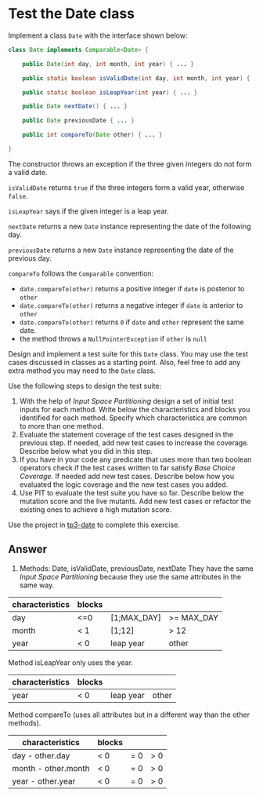 # Test the Date class

Implement a class `Date` with the interface shown below:

```java
class Date implements Comparable<Date> {

    public Date(int day, int month, int year) { ... }

    public static boolean isValidDate(int day, int month, int year) { ... }

    public static boolean isLeapYear(int year) { ... }

    public Date nextDate() { ... }

    public Date previousDate { ... }

    public int compareTo(Date other) { ... }

}
```

The constructor throws an exception if the three given integers do not form a valid date.

`isValidDate` returns `true` if the three integers form a valid year, otherwise `false`.

`isLeapYear` says if the given integer is a leap year.

`nextDate` returns a new `Date` instance representing the date of the following day.

`previousDate` returns a new `Date` instance representing the date of the previous day.

`compareTo` follows the `Comparable` convention:

* `date.compareTo(other)` returns a positive integer if `date` is posterior to `other`
* `date.compareTo(other)` returns a negative integer if `date` is anterior to `other`
* `date.compareTo(other)` returns `0` if `date` and `other` represent the same date.
* the method throws a `NullPointerException` if `other` is `null` 

Design and implement a test suite for this `Date` class.
You may use the test cases discussed in classes as a starting point. 
Also, feel free to add any extra method you may need to the `Date` class.


Use the following steps to design the test suite:

1. With the help of *Input Space Partitioning* design a set of initial test inputs for each method. Write below the characteristics and blocks you identified for each method. Specify which characteristics are common to more than one method.
2. Evaluate the statement coverage of the test cases designed in the previous step. If needed, add new test cases to increase the coverage. Describe below what you did in this step.
3. If you have in your code any predicate that uses more than two boolean operators check if the test cases written to far satisfy *Base Choice Coverage*. If needed add new test cases. Describe below how you evaluated the logic coverage and the new test cases you added.
4. Use PIT to evaluate the test suite you have so far. Describe below the mutation score and the live mutants. Add new test cases or refactor the existing ones to achieve a high mutation score.

Use the project in [tp3-date](../code/tp3-date) to complete this exercise.

## Answer

1. Methods: Date, isValidDate, previousDate, nextDate
They have the same *Input Space Partitioning* because they use the same attributes in the same way.

| characteristics | blocks |                                           |             |
| --------------- | ------ | ----------------------------------------- | ----------- |
| day             | <=0    | [1;MAX_DAY]                               | \>= MAX_DAY |
| month           | < 1    | [1;12]                                    | \> 12       |
| year            | < 0    | leap year                                 | other       |

Method isLeapYear only uses the year.

| characteristics | blocks |                                           |             |
| --------------- | ------ | ----------------------------------------- | ----------- |
| year            | < 0    | leap year                                 | other       |

Method compareTo (uses all attributes but in a different way than the other methods).

| characteristics     | blocks |           |      |
| ------------------- | ------ | --------- | ---- |
| day - other.day     | < 0    | \= 0      | \> 0 |
| month - other.month | < 0    | \= 0      | \> 0 |
| year - other.year   | < 0    | \= 0      | \> 0 |
